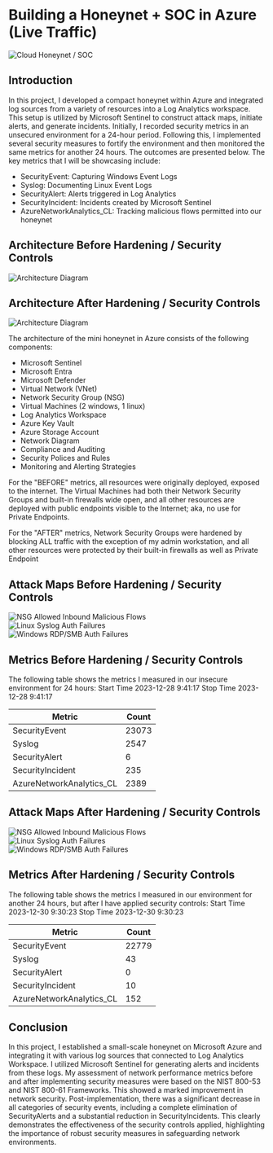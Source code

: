 # Building a Honeynet + SOC in Azure (Live Traffic)
![Cloud Honeynet / SOC](https://imgur.com/TludXH6.jpg)

## Introduction

In this project,  I developed a compact honeynet within Azure and integrated log sources from a variety of resources into a Log Analytics workspace. This setup is utilized by Microsoft Sentinel to construct attack maps, initiate alerts, and generate incidents. Initially, I recorded security metrics in an unsecured environment for a 24-hour period. Following this, I implemented several security measures to fortify the environment and then monitored the same metrics for another 24 hours. The outcomes are presented below. The key metrics that I will be showcasing include:

- SecurityEvent: Capturing Windows Event Logs
- Syslog: Documenting Linux Event Logs
- SecurityAlert: Alerts triggered in Log Analytics
- SecurityIncident: Incidents created by Microsoft Sentinel
- AzureNetworkAnalytics_CL: Tracking malicious flows permitted into our honeynet

## Architecture Before Hardening / Security Controls
![Architecture Diagram](https://i.imgur.com/aBDwnKb.jpg)

## Architecture After Hardening / Security Controls
![Architecture Diagram](https://i.imgur.com/YQNa9Pp.jpg)

The architecture of the mini honeynet in Azure consists of the following components:

- Microsoft Sentinel
- Microsoft Entra
- Microsoft Defender
- Virtual Network (VNet)
- Network Security Group (NSG)
- Virtual Machines (2 windows, 1 linux)
- Log Analytics Workspace
- Azure Key Vault
- Azure Storage Account
- Network Diagram
- Compliance and Auditing
- Security Polices and Rules
- Monitoring and Alerting Strategies


For the "BEFORE" metrics, all resources were originally deployed, exposed to the internet. The Virtual Machines had both their Network Security Groups and built-in firewalls wide open, and all other resources are deployed with public endpoints visible to the Internet; aka, no use for Private Endpoints.

For the "AFTER" metrics, Network Security Groups were hardened by blocking ALL traffic with the exception of my admin workstation, and all other resources were protected by their built-in firewalls as well as Private Endpoint

## Attack Maps Before Hardening / Security Controls
![NSG Allowed Inbound Malicious Flows](https://imgur.com/z48qKB7.png)<br>
![Linux Syslog Auth Failures](https://imgur.com/36MoEzk.png)<br>
![Windows RDP/SMB Auth Failures](https://imgur.com/yqmYJXR.png)<br>

## Metrics Before Hardening / Security Controls

The following table shows the metrics I measured in our insecure environment for 24 hours:
Start Time 2023-12-28 9:41:17
Stop Time 2023-12-28 9:41:17

| Metric                   | Count
| ------------------------ | -----
| SecurityEvent            | 23073
| Syslog                   | 2547
| SecurityAlert            | 6
| SecurityIncident         | 235
| AzureNetworkAnalytics_CL | 2389

## Attack Maps After Hardening / Security Controls

![NSG Allowed Inbound Malicious Flows](https://imgur.com/MKl9mcU.png)<br>
![Linux Syslog Auth Failures](https://imgur.com/c0VDd0J.png)<br>
![Windows RDP/SMB Auth Failures](https://imgur.com/nVQerDo.png)<br>

## Metrics After Hardening / Security Controls

The following table shows the metrics I measured in our environment for another 24 hours, but after I have applied security controls:
Start Time 2023-12-30 9:30:23
Stop Time	2023-12-30 9:30:23

| Metric                   | Count
| ------------------------ | -----
| SecurityEvent            | 22779
| Syslog                   | 43
| SecurityAlert            | 0
| SecurityIncident         | 10
| AzureNetworkAnalytics_CL | 152

## Conclusion

In this project, I established a small-scale honeynet on Microsoft Azure and integrating it with various log sources that connected to Log Analytics Workspace. I utilized Microsoft Sentinel for generating alerts and incidents from these logs. My assessment of network performance metrics before and after implementing security measures were based on the NIST 800-53 and NIST 800-61 Frameworks. This showed a marked improvement in network security. Post-implementation, there was a significant decrease in all categories of security events, including a complete elimination of SecurityAlerts and a substantial reduction in SecurityIncidents. This clearly demonstrates the effectiveness of the security controls applied, highlighting the importance of robust security measures in safeguarding network environments.
